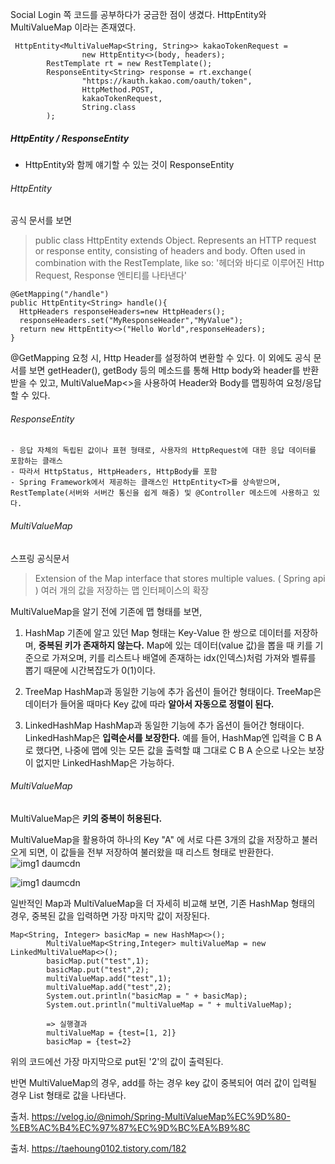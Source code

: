 Social Login 쪽 코드를 공부하다가 궁금한 점이 생겼다.
HttpEntity와 MultiValueMap 이라는 존재였다.

```
 HttpEntity<MultiValueMap<String, String>> kakaoTokenRequest =
                new HttpEntity<>(body, headers);
        RestTemplate rt = new RestTemplate();
        ResponseEntity<String> response = rt.exchange(
                "https://kauth.kakao.com/oauth/token",
                HttpMethod.POST,
                kakaoTokenRequest,
                String.class
        );
```

##### HttpEntity / ResponseEntity
  - HttpEntity와 함께 얘기할 수 있는 것이 ResponseEntity

###### HttpEntity
공식 문서를 보면
  >public class HttpEntity
  >extends Object.
  >Represents an HTTP request or response entity, consisting of headers and body.
  >Often used in combination with the RestTemplate, like so:
  '헤더와 바디로 이루어진 Http Request, Response 엔티티를 나타낸다'
  
  ```
  @GetMapping("/handle")
  public HttpEntity<String> handle(){
    HttpHeaders responseHeaders=new HttpHeaders();
    responseHeaders.set("MyResponseHeader","MyValue");
    return new HttpEntity<>("Hello World",responseHeaders);
}
  ```
  @GetMapping 요청 시, Http Header를 설정하여 변환할 수 있다. 이 외에도 공식 문서를 보면 getHeader(), getBody 등의 메소드를 통해 Http body와 header를 반환받을 수 있고, MultiValueMap<>을 사용하여 Header와 Body를 맵핑하여 요청/응답할 수 있다.
  
  
  ###### ResponseEntity
    - 응답 자체의 독립된 값이나 표현 형태로, 사용자의 HttpRequest에 대한 응답 데이터를 포함하는 클래스
    - 따라서 HttpStatus, HttpHeaders, HttpBody를 포함
    - Spring Framework에서 제공하는 클래스인 HttpEntity<T>를 상속받으며, RestTemplate(서버와 서버간 통신을 쉽게 해줌) 및 @Controller 메소드에 사용하고 있다.
    
    
 
 ###### MultiValueMap
  스프링 공식문서
  > Extension of the Map interface that stores multiple values. ( Spring api )
  > 여러 개의 값을 저장하는 맵 인터페이스의 확장

MultiValueMap을 알기 전에 기존에 맵 형태를 보면,

1. HashMap
기존에 알고 있던 Map 형태는 Key-Value 한 쌍으로 데이터를 저장하며, **중복된 키가 존재하지 않는다.**
Map에 있는 데이터(value 값)을 뽑을 때 키를 기준으로 가져오며, 키를 리스트나 배열에 존재하는 idx(인덱스)처럼 가져와 벨류를 뽑기 때문에 시간복잡도가 0(1)이다. 

2. TreeMap
HashMap과 동일한 기능에 추가 옵션이 들어간 형태이다. TreeMap은 데이터가 들어올 때마다 Key 값에 따라 **알아서 자동으로 정렬이 된다.**

3. LinkedHashMap
HashMap과 동일한 기능에 추가 옵션이 들어간 형태이다. LinkedHashMap은 **입력순서를 보장한다.** 예를 들어, HashMap엔 입력을 C B A로 했다면, 나중에 맵에 잇는 모든 값을 출력할 떄 그대로 C B A 순으로 나오는 보장이 없지만  LinkedHashMap은 가능하다.


###### MultiValueMap
MultiValueMap은 **키의 중복이 허용된다.**

MultiValueMap을 활용하여 하나의 Key "A" 에 서로 다른 3개의 값을 저장하고 불러오게 되면, 이 값들을 전부 저장하여 불러왔을 때 리스트 형태로 반환한다.
![img1 daumcdn](https://user-images.githubusercontent.com/118147296/218049674-1b8a9517-da9d-4b8e-9823-95e960926ca4.png)

![img1 daumcdn](https://user-images.githubusercontent.com/118147296/218049694-d07aab4e-206a-4f65-b14b-26ada3fc9336.png)

일반적인 Map과 MultiValueMap을 더 자세히 비교해 보면, 기존 HashMap 형태의 경우, 중복된 값을 입력하면 가장 마지막 값이 저장된다.
```
Map<String, Integer> basicMap = new HashMap<>();
		MultiValueMap<String,Integer> multiValueMap = new LinkedMultiValueMap<>();
		basicMap.put("test",1);
		basicMap.put("test",2);
		multiValueMap.add("test",1);
		multiValueMap.add("test",2);
		System.out.println("basicMap = " + basicMap);
		System.out.println("multiValueMap = " + multiValueMap);
        
        => 실행결과
        multiValueMap = {test=[1, 2]}
		basicMap = {test=2}
```
위의 코드에선 가장 마지막으로 put된 '2'의 값이 출력된다.

반면 MultiValueMap의 경우, add를 하는 경우 key 값이 중복되어 여러 값이 입력될 경우 List 형태로 값을 나타낸다.





출처. https://velog.io/@nimoh/Spring-MultiValueMap%EC%9D%80-%EB%AC%B4%EC%97%87%EC%9D%BC%EA%B9%8C


출처. https://taehoung0102.tistory.com/182
